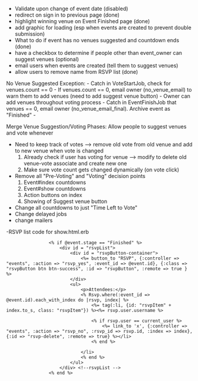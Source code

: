 - Validate upon change of event date (disabled)
- redirect on sign in to previous page (done)
- highlight winning venue on Event Finished page  (done)
- add graphic for loading (esp when events are created to prevent double submission)
- What to do if event has no venues suggested and countdown ends (done)
- have a checkbox to determine if people other than event_owner can suggest venues (optional)
- email users when events are created (tell them to suggest venues)
- allow users to remove name from RSVP list (done)



No Venue Suggested Exception:
	- Catch in VoteStartJob, check for venues.count == 0
	- If venues.count == 0, email owner (no_venue_email) to warn them to add venues (need to add suggest venue button)
	- Owner can add venues throughout voting process
	- Catch in EventFinishJob that venues == 0, email owner (no_venue_email_final).  Archive event as "Finished"
	- 



Merge Venue Suggestion/Voting Phases: Allow people to suggest venues and vote whenever
- Need to keep track of votes --> remove old vote from old venue and add to new venue when vote is changed
	1. Already check if user has voting for venue --> modify to delete old venue-vote associate and create new one
	2. Make sure vote count gets changed dynamically (on vote click)
- Remove all "Pre-Voting" and "Voting" decision points
	1. Event#index countdowns
	2. Event#show countdowns
	3. Action buttons on index
	4. Showing of Suggest venue button
- Change all countdowns to just "Time Left to Vote"
- Change delayed jobs
- change mailers

-RSVP list code for show.html.erb

					<% if @event.stage == "Finished" %>
						<div id = "rsvpList">
							<div id = "rsvpButton-container">
								<%= button_to "RSVP", {:controller => "events", :action => "rsvp_yes", :event_id => @event.id}, {:class => "rsvpButton btn btn-success", :id => "rsvpButton", :remote => true } %>
							</div>
							<ul>
								<p>Attendees:</p>
								<% Rsvp.where(:event_id => @event.id).each_with_index do |rsvp, index| %>
									<%= tag(:li, {id: "rsvpItem" + index.to_s, class: "rsvpItem"}) %><%= rsvp.user.username %>

									<% if rsvp.user == current_user %>
										<%= link_to 'x', {:controller => "events", :action => "rsvp_no", :rsvp_id => rsvp.id, :index => index}, {:id => "rsvp-delete", :remote => true} %></li>
									<% end %>

								</li>
								<% end %>
							</ul>
						</div> <!--rsvpList -->
					<% end %>